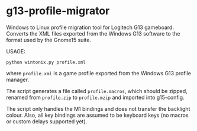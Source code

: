 g13-profile-migrator
===========

Windows to Linux profile migration tool for Logitech G13 gameboard.  Converts
the XML files exported from the Windows G13 software to the format used by the
Gnome15 suite.


USAGE:

    python wintonix.py profile.xml

where `profile.xml` is a game profile exported from the Windows G13 profile
manager.

The script generates a file called `profile.macros`, which should be zipped,
renamed from `profile.zip` to `profile.mzip` and imported into g15-config.

The script only handles the M1 bindings and does not transfer the backlight
colour. Also, all key bindings are assumed to be keyboard keys (no macros or
custom delays supported yet).



